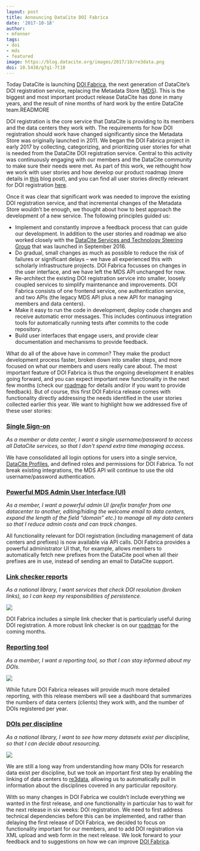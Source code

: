 ```yaml
---
layout: post
title: Announcing DataCite DOI Fabrica
date: '2017-10-18'
author: 
- mfenner
tags:
- doi
- mds
- featured
image: https://blog.datacite.org/images/2017/10/re3data.png
doi: 10.5438/g7q1-7t10
---
```


Today DataCite is launching [DOI Fabrica](https://doi.datacite.org/), the next generation of DataCite’s DOI registration service, replacing the Metadata Store ([MDS](https://mds.datacite.org/)). This is the biggest and most important product release DataCite has done in many years, and the result of nine months of hard work by the entire DataCite team.READMORE

DOI registration is the core service that DataCite is providing to its members and the data centers they work with. The requirements for how DOI registration should work have changed significantly since the Metadata Store was originally launched in 2011. We began the DOI Fabrica project in early 2017 by collecting, categorizing, and prioritizing user stories for what is needed from the DataCite DOI registration service. Central to this activity was continuously engaging with our members and the DataCite community to make sure their needs were met. As part of this work, we rethought how we work with user stories and how develop our product roadmap (more details in [this](https://blog.datacite.org/roadmap/) blog post), and you can find all user stories directly relevant for DOI registration [here](https://www.datacite.org/user-stories.html?=&category=create#how-to-provide-feedback).

Once it was clear that significant work was needed to improve the existing DOI registration service, and that incremental changes of the Metadata Store wouldn’t be enough, we thought about how to best approach the development of a new service. The following principles guided us:

* Implement and constantly improve a feedback process that can guide our development. In addition to the user stories and roadmap we
  also worked closely with the [DataCite Services and Technology Steering Group](https://www.datacite.org/steering.html) that was launched in September 2016.
* Do gradual, small changes as much as possible to reduce the risk of failures or significant delays – we have all experienced this with scholarly infrastructure projects. DOI Fabrica focusses on changes in the user interface, and we have left the MDS API unchanged for now.
* Re-architect the existing DOI registration service into smaller, loosely coupled services to simplify maintenance and improvements. DOI Fabrica consists of one frontend service, one authentication service, and two APIs (the legacy MDS API plus a new API for managing members and data centers).
* Make it easy to run the code in development, deploy code changes and receive automatic error messages. This
  includes continuous integration tools for automatically running tests after commits to the code repository.
* Build user interfaces that engage users, and provide clear documentation and mechanisms to provide feedback.

What do all of the above have in common? They make the product development process faster, broken down into smaller steps, and more focused on what our members and users really care about. The most important feature of DOI Fabrica is thus the ongoing development it enables going forward, and you can expect important new functionality in the next few months (check our [roadmap](https://www.datacite.org/roadmap.html) for details and/or if you want to provide feedback). But of course, this first DOI Fabrica release comes with functionality directly addressing the needs identified in the user stories collected earlier this year. We want to highlight how we addressed five of these user stories:

### [Single Sign-on](https://github.com/datacite/datacite/issues/132)
*As a member or data center, I want a single username/password to access all DataCite services, so that I don't spend extra time managing access.*

We have consolidated all login options for users into a single service, [DataCite Profiles](https://profiles.datacite.org/), and defined roles and permissions for DOI Fabrica. To not break existing integrations, the MDS API will continue to use the old username/password authentication.

### [Powerful MDS Admin User Interface (UI)](https://github.com/datacite/datacite/issues/56)
*As a member, I want a powerful admin UI (prefix transfer from one datacenter to another, editing/hiding the welcome email to data centers, expand the length of the field “domain” etc.) to manage all my data centers so that I reduce admin costs and can track changes.*

All functionality relevant for DOI registration (including management of data centers and prefixes) is now available via API calls. DOI Fabrica provides a powerful administrator UI that, for example, allows members to automatically fetch new prefixes from the DataCite pool when all their prefixes are in use, instead of sending an email to DataCite support.

### [Link checker reports](https://github.com/datacite/datacite/issues/11)
*As a national library, I want services that check DOI resolution (broken links), so I can keep my responsibilities of persistence.*

![](/images/2017/10/link-checking.png)

DOI Fabrica includes a simple link checker that is particularly useful during DOI registration. A more robust link checker is on our [roadmap](https://www.datacite.org/roadmap.html) for the coming months.

### [Reporting tool](https://github.com/datacite/datacite/issues/52)
*As a member, I want a reporting tool, so that I can stay informed about my DOIs.*

![](/images/2017/10/stats.png)

While future DOI Fabrica releases will provide much more detailed reporting, with this release members will see a dashboard that summarizes the numbers of data centers (clients) they work with, and the number of DOIs registered per year.

### [DOIs per discipline](https://github.com/datacite/datacite/issues/68)
*As a national library, I want to see how many datasets exist per discipline, so that I can decide about resourcing.*

![](/images/2017/10/re3data.png)

We are still a long way from understanding how many DOIs for research data exist per discipline, but we took an important first step by enabling the linking of data centers to [re3data](https://www.re3data.org), allowing us to automatically pull in information about the disciplines covered in any particular repository.

With so many changes in DOI Fabrica we couldn’t include everything we wanted in the first release, and one functionality in particular has to wait for the next release in six weeks: DOI registration. We need to first address technical dependencies before this can be implemented, and rather than delaying the first release of DOI Fabrica, we decided to focus on functionality important for our members, and to add DOI registration via XML upload and web form in the next release. We look forward to your feedback and to suggestions on how we can improve [DOI Fabrica](https://doi.datacite.org).
